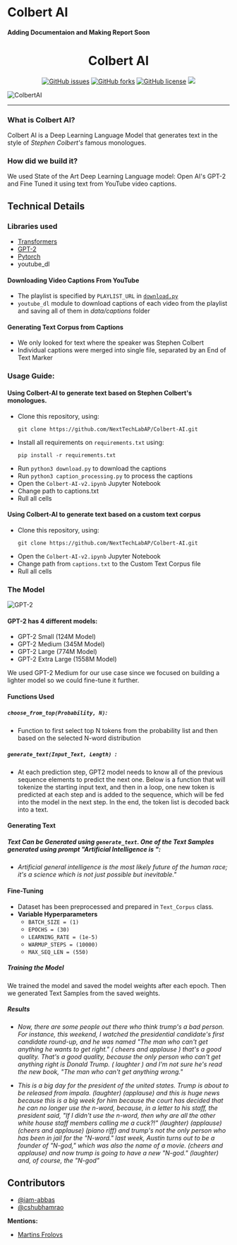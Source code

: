 # Colbert AI
#### Adding Documentaion and Making Report Soon
<h1 align="center">Colbert AI</h1>
<p align="center">
  <a href="https://github.com/NextTechLabAP/Colbert-AI/issues"><img alt="GitHub issues" src="https://img.shields.io/github/issues/NextTechLabAP/Colbert-AI?style=flat-square"></a>
  <a href="https://github.com/NextTechLabAP/Colbert-AI/network"><img alt="GitHub forks" src="https://img.shields.io/github/forks/NextTechLabAP/Colbert-AI?style=flat-square"></a>
  <a href="https://github.com/NextTechLabAP/Colbert-AI/blob/master/LICENSE"><img alt="GitHub license" src="https://img.shields.io/github/license/NextTechLabAP/Colbert-AI?style=flat-square"></a>
  <img src="https://img.shields.io/badge/version-2.0-yellow?style=flat-square">
</p>

![ColbertAI](https://i.imgur.com/Qd5CRvv.png)
 
--- 

### What is Colbert AI?
Colbert AI is a Deep Learning Language Model that generates text in the style of *Stephen Colbert's* famous monologues. 

### How did we build it?
We used State of the Art Deep Learning Language model: Open AI's GPT-2 and Fine Tuned it using text from YouTube video captions. 

## Technical Details

### Libraries used
- [Transformers](https://github.com/huggingface/transformers)
- [GPT-2](https://github.com/openai/gpt-2)
- [Pytorch](https://github.com/pytorch/pytorch)
- youtube_dl

#### Downloading Video Captions From YouTube
- The playlist is specified by `PLAYLIST_URL` in [`download.py`](./download.py)
- `youtube_dl` module to download captions of each video from the playlist and saving all of them in *data/captions* folder

#### Generating Text Corpus from Captions
- We only looked for text where the speaker was Stephen Colbert
- Individual captions were merged into single file, separated by an End of Text Marker

### Usage Guide:
#### Using Colbert-AI to generate text based on Stephen Colbert's monologues.
- Clone this repository, using:
  ```
  git clone https://github.com/NextTechLabAP/Colbert-AI.git
  ````
- Install all requirements on `requirements.txt` using:
  ```
  pip install -r requirements.txt
  ```
- Run `python3 download.py` to download the captions
- Run `python3 caption_processing.py` to process the captions
- Open the `Colbert-AI-v2.ipynb` Jupyter Notebook
- Change path to captions.txt
- Rull all cells
#### Using Colbert-AI to generate text based on a custom text corpus
-  Clone this repository, using:
   ```
   git clone https://github.com/NextTechLabAP/Colbert-AI.git
   ```
- Open the `Colbert-AI-v2.ipynb` Jupyter Notebook
- Change path from `captions.txt` to the Custom Text Corpus file
- Rull all cells

### The Model
![GPT-2](https://camo.githubusercontent.com/fcbb88b1da94de3e5d4d773ad8ab395ae45f300a/68747470733a2f2f692e696d6775722e636f6d2f797249785056582e706e67)
#### GPT-2 has 4 different models:
- GPT-2 Small (124M Model)
- GPT-2 Medium (345M Model)
- GPT-2 Large (774M Model)
- GPT-2 Extra Large (1558M Model)

We used GPT-2 Medium for our use case since we focused on building a lighter model so we could fine-tune it further. 

#### Functions Used

##### `choose_from_top(Probability, N)`:
- Function to first select top N tokens from the probability list and then based on the selected N-word distribution
##### `generate_text(Input_Text, Length) `:
- At each prediction step, GPT2 model needs to know all of the previous sequence elements to predict the next one. Below is a function that will tokenize the starting input text, and then in a loop, one new token is predicted at each step and is added to the sequence, which will be fed into the model in the next step. In the end, the token list is decoded back into a text.

#### Generating Text
##### Text Can be Generated using `generate_text`. One of the Text Samples generated using prompt "Artificial Intelligence is ":
- *Artificial general intelligence is the most likely future of the human race; it's a science which is not just possible but inevitable."*

#### Fine-Tuning
- Dataset has been preprocessed and prepared in `Text_Corpus` class.
- **Variable Hyperparameters**
  - `BATCH_SIZE = (1)`
  - `EPOCHS = (30)`
  - `LEARNING_RATE = (1e-5)`
  - `WARMUP_STEPS = (10000)`
  - `MAX_SEQ_LEN = (550)`
##### Training the Model
We trained the model and saved the model weights after each epoch. Then we generated Text Samples from the saved weights.

##### Results
- *Now, there are some people out there who think trump's a bad person. For instance, this weekend, I watched the presidential candidate's first candidate round-up, and he was named "The man who can't get anything he wants to get right." ( cheers and applause ) that's a good quality. That's a good quality, because the only person who can't get anything right is Donald Trump. ( laughter ) and I'm not sure he's read the new book, "The man who can't get anything wrong."*

- *This is a big day for the president of the united states. Trump is about to be released from impala. (laughter) (applause) and this is huge news because this is a big week for him because the court has decided that he can no longer use the n-word, because, in a letter to his staff, the president said, "If I didn't use the n-word, then why are all the other white house staff members calling me a cuck?!" (laughter) (applause) (cheers and applause) (piano riff) and trump's not the only person who has been in jail for the "N-word." last week, Austin turns out to be a founder of "N-god," which was also the name of a movie. (cheers and applause) and now trump is going to have a new "N-god." (laughter) and, of course, the "N-god"*


## Contributors
- [@iam-abbas](https://github.com/iam-abbas)
- [@cshubhamrao](https://github.com/cshubhamrao)

**Mentions:** 
- [Martins Frolovs](https://towardsdatascience.com/teaching-gpt-2-a-sense-of-humor-fine-tuning-large-transformer-models-on-a-single-gpu-in-pytorch-59e8cec40912)
